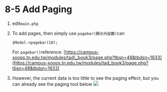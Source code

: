 # 8-5 Add Paging



1. edit`main.php`
2. To add pages, then simply use `pagebar(顯示內容數)`can

   ```text
   $Model->pagebar(10);
   ```

   For `pagebar()`reference: [https://campus-xoops.tn.edu.tw/modules/tad\_book3/page.php?tbsn=48&tbdsn=1633](https://campus-xoops.tn.edu.tw/modules/tad_book3/page.php?tbsn=48&tbdsn=1633)  

3. However, the current data is too little to see the paging effect, but you can already see the paging tool below ![](https://campus-xoops.tn.edu.tw/uploads/tad_book3/image/47/%E7%81%AB%E7%8B%90%E6%88%AA%E5%9B%BE_2020-05-29T05-46-58.268Z.png)

